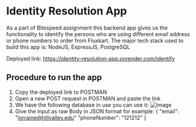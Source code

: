 # Identity Resolution App 

As a part of Bitespeed assignment this backend app gives us the functionality to identify the persons who are using different email address or phone numbers to order from Fluxkart.
The major tech stack used to build this app is: NodeJS, ExpressJS, PostgreSQL

Deployed link: https://identity-resolution-app.onrender.com/identify

## Procedure to run the app

1. Copy the deployed link to POSTMAN
2. Open a new POST request in POSTMAN and paste the link
3. We have the following database in use you can use it:
![image](https://github.com/user-attachments/assets/93e89800-7838-4a76-881a-b10f7af24ae6)
4. Give the input as raw Body in JSON format for example:
    {
       "email": "lorraine@hillvalley.edu"
       "phoneNumber": "121212"
    }

